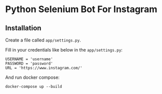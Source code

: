 # Python Selenium Bot For Instagram

## Installation

Create a file called `app/settings.py`. 

Fill in your credentials like below in the `app/settings.py`:

```
USERNAME = 'username'
PASSWORD = 'password'
URL = 'https://www.instagram.com/'
```

And run docker compose:

```
docker-compose up --build
```